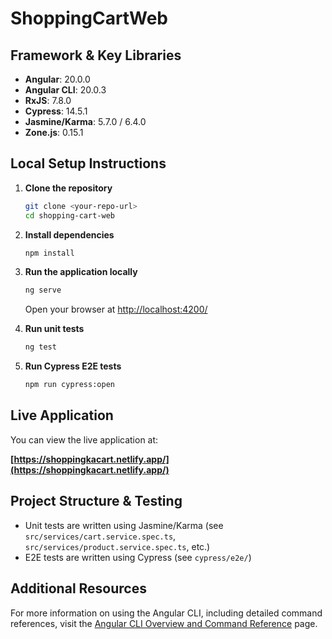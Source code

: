 # ShoppingCartWeb

## Framework & Key Libraries

- **Angular**: 20.0.0
- **Angular CLI**: 20.0.3
- **RxJS**: 7.8.0
- **Cypress**: 14.5.1
- **Jasmine/Karma**: 5.7.0 / 6.4.0
- **Zone.js**: 0.15.1

## Local Setup Instructions

1. **Clone the repository**

   ```bash
   git clone <your-repo-url>
   cd shopping-cart-web
   ```

2. **Install dependencies**

   ```bash
   npm install
   ```

3. **Run the application locally**

   ```bash
   ng serve
   ```

   Open your browser at [http://localhost:4200/](http://localhost:4200/)

4. **Run unit tests**

   ```bash
   ng test
   ```

5. **Run Cypress E2E tests**
   ```bash
   npm run cypress:open
   ```

## Live Application

You can view the live application at:

**[https://shoppingkacart.netlify.app/](https://shoppingkacart.netlify.app/)**

## Project Structure & Testing

- Unit tests are written using Jasmine/Karma (see `src/services/cart.service.spec.ts`, `src/services/product.service.spec.ts`, etc.)
- E2E tests are written using Cypress (see `cypress/e2e/`)

## Additional Resources

For more information on using the Angular CLI, including detailed command references, visit the [Angular CLI Overview and Command Reference](https://angular.dev/tools/cli) page.
